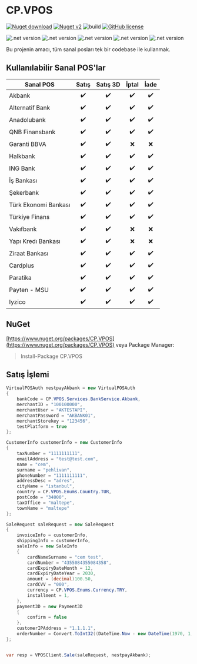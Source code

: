 # CP.VPOS
[![Nuget download](https://img.shields.io/nuget/dt/CP.VPOS)](https://www.nuget.org/packages/CP.VPOS) [![Nuget v2](https://img.shields.io/nuget/v/CP.VPOS)](https://www.nuget.org/packages/CP.VPOS) ![build](https://img.shields.io/github/workflow/status/cempehlivan/CP.VPOS/.NET) [![GitHub license](https://img.shields.io/github/license/cempehlivan/CP.VPOS)](https://github.com/cempehlivan/CP.VPOS/blob/master/LICENSE)

![.net version](https://img.shields.io/badge/.net%20framework-4.0-purple) ![.net version](https://img.shields.io/badge/.net%20framework-4.5-purple) ![.net version](https://img.shields.io/badge/.net%20core-3.1-purple) ![.net version](https://img.shields.io/badge/.net-5.0-purple) ![.net version](https://img.shields.io/badge/.net-6.0-purple)


Bu projenin amacı, tüm sanal posları tek bir codebase ile kullanmak.

## Kullanılabilir Sanal POS'lar

| Sanal POS | Satış | Satış 3D | İptal | İade  |
| --------- | :---: | :------: | :---: | :---: |
| Akbank | ✔️ | ✔️ | ✔️ | ✔️ |
| Alternatif Bank | ✔️ | ✔️ | ✔️ | ✔️ |
| Anadolubank | ✔️ | ✔️ | ✔️ | ✔️ |
| QNB Finansbank | ✔️ | ✔️ | ✔️ | ✔️ |
| Garanti BBVA | ✔️ | ✔️ | ❌ | ❌ |
| Halkbank | ✔️ | ✔️ | ✔️ | ✔️ |
| ING Bank | ✔️ | ✔️ | ✔️ | ✔️ |
| İş Bankası | ✔️ | ✔️ | ✔️ | ✔️ |
| Şekerbank | ✔️ | ✔️ | ✔️ | ✔️ |
| Türk Ekonomi Bankası | ✔️ | ✔️ | ✔️ | ✔️ |
| Türkiye Finans | ✔️ | ✔️ | ✔️ | ✔️ |
| Vakıfbank | ✔️ | ✔️ | ❌ | ❌ |
| Yapı Kredı Bankası | ✔️ | ✔️ | ❌ | ❌ |
| Ziraat Bankası | ✔️ | ✔️ | ✔️ | ✔️ |
| Cardplus | ✔️ | ✔️ | ✔️ | ✔️ |
| Paratika | ✔️ | ✔️ | ✔️ | ✔️ |
| Payten - MSU | ✔️ | ✔️ | ✔️ | ✔️ |
| Iyzico | ✔️ | ✔️ | ✔️ | ✔️ |


## NuGet
[https://www.nuget.org/packages/CP.VPOS](https://www.nuget.org/packages/CP.VPOS)
veya 
Package Manager:

> Install-Package CP.VPOS

## Satış İşlemi
```csharp
VirtualPOSAuth nestpayAkbank = new VirtualPOSAuth
{
	bankCode = CP.VPOS.Services.BankService.Akbank,
	merchantID = "100100000",
	merchantUser = "AKTESTAPI",
	merchantPassword = "AKBANK01",
	merchantStorekey = "123456",
	testPlatform = true
};

CustomerInfo customerInfo = new CustomerInfo
{
	taxNumber = "1111111111",
	emailAddress = "test@test.com",
	name = "cem",
	surname = "pehlivan",
	phoneNumber = "1111111111",
	addressDesc = "adres",
	cityName = "istanbul",
	country = CP.VPOS.Enums.Country.TUR,
	postCode = "34000",
	taxOffice = "maltepe",
	townName = "maltepe"
};

SaleRequest saleRequest = new SaleRequest
{
	invoiceInfo = customerInfo,
	shippingInfo = customerInfo,
	saleInfo = new SaleInfo
	{
		cardNameSurname = "cem test",
		cardNumber = "4355084355084358",
		cardExpiryDateMonth = 12,
		cardExpiryDateYear = 2030,
		amount = (decimal)100.50,
		cardCVV = "000",
		currency = CP.VPOS.Enums.Currency.TRY,
		installment = 1,
	},
	payment3D = new Payment3D
	{
		confirm = false
	},
	customerIPAddress = "1.1.1.1",
	orderNumber = Convert.ToInt32((DateTime.Now - new DateTime(1970, 1, 1)).TotalSeconds).ToString("X")
};


var resp = VPOSClient.Sale(saleRequest, nestpayAkbank);
```

